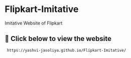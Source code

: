 # Flipkart-Imitative
Imitative Website of Flipkart

  ##  🔗 Click below to view the website

```bash
 https://yashvi-jasoliya.github.io/Flipkart-Imitative/
```
